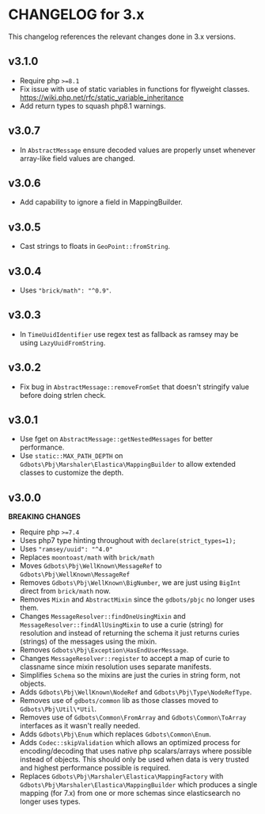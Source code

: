 # CHANGELOG for 3.x
This changelog references the relevant changes done in 3.x versions.


## v3.1.0
* Require php `>=8.1`
* Fix issue with use of static variables in functions for flyweight classes. https://wiki.php.net/rfc/static_variable_inheritance
* Add return types to squash php8.1 warnings.


## v3.0.7
* In `AbstractMessage` ensure decoded values are properly unset whenever array-like field values are changed.


## v3.0.6
* Add capability to ignore a field in MappingBuilder.


## v3.0.5
* Cast strings to floats in `GeoPoint::fromString`.


## v3.0.4
* Uses `"brick/math": "^0.9"`.


## v3.0.3
* In `TimeUuidIdentifier` use regex test as fallback as ramsey may be using `LazyUuidFromString`.


## v3.0.2
* Fix bug in `AbstractMessage::removeFromSet` that doesn't stringify value before doing strlen check.


## v3.0.1
* Use fget on `AbstractMessage::getNestedMessages` for better performance.
* Use `static::MAX_PATH_DEPTH` on `Gdbots\Pbj\Marshaler\Elastica\MappingBuilder` to allow extended classes to customize the depth.


## v3.0.0
__BREAKING CHANGES__

* Require php `>=7.4`
* Uses php7 type hinting throughout with `declare(strict_types=1);`
* Uses `"ramsey/uuid": "^4.0"`
* Replaces `moontoast/math` with `brick/math`
* Moves `Gdbots\Pbj\WellKnown\MessageRef` to `Gdbots\Pbj\WellKnown\MessageRef`
* Removes `Gdbots\Pbj\WellKnown\BigNumber`, we are just using `BigInt` direct from `brick/math` now.
* Removes `Mixin` and `AbstractMixin` since the `gdbots/pbjc` no longer uses them.
* Changes `MessageResolver::findOneUsingMixin` and `MessageResolver::findAllUsingMixin` to use a curie (string) for resolution and instead of returning the schema it just returns curies (strings) of the messages using the mixin.
* Removes `Gdbots\Pbj\Exception\HasEndUserMessage`.
* Changes `MessageResolver::register` to accept a map of curie to classname since mixin resolution uses separate manifests.
* Simplifies `Schema` so the mixins are just the curies in string form, not objects.
* Adds `Gdbots\Pbj\WellKnown\NodeRef` and `Gdbots\Pbj\Type\NodeRefType`.
* Removes use of `gdbots/common` lib as those classes moved to `Gdbots\Pbj\Util\*Util`.
* Removes use of `Gdbots\Common\FromArray` and `Gdbots\Common\ToArray` interfaces as it wasn't really needed.
* Adds `Gdbots\Pbj\Enum` which replaces `Gdbots\Common\Enum`.
* Adds `Codec::skipValidation` which allows an optimized process for encoding/decoding that uses native php scalars/arrays where possible instead of objects. This should only be used when data is very trusted and highest performance possible is required.
* Replaces `Gdbots\Pbj\Marshaler\Elastica\MappingFactory` with `Gdbots\Pbj\Marshaler\Elastica\MappingBuilder` which produces a single mapping (for 7.x) from one or more schemas since elasticsearch no longer uses types.
